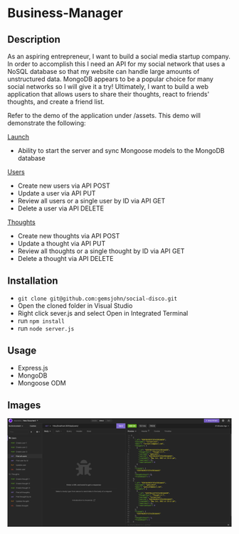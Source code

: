 # Business-Manager

## Description
As an aspiring entrepreneur, I want to build a social media startup company. In order to accomplish this I need an API for my social network that uses a NoSQL database so that my website can handle large amounts of unstructured data. MongoDB appears to be a popular choice for many social networks so I will give it a try! Ultimately, I want to build a web application that allows users to share their thoughts, react to friends' thoughts, and create a friend list.

Refer to the demo of the application under /assets. This demo will demonstrate the following:

<u>Launch</u>

- Ability to start the server and sync Mongoose models to the MongoDB database

<u>Users</u>

- Create new users via API POST
- Update a user via API PUT
- Review all users or a single user by ID via API GET
- Delete a user via API DELETE

<u>Thoughts</u>

- Create new thoughts via API POST
- Update a thought via API PUT
- Review all thoughts or a single thought by ID via API GET
- Delete a thought via API DELETE

## Installation
- `git clone git@github.com:gemsjohn/social-disco.git`
- Open the cloned folder in Visual Studio
- Right click sever.js and select Open in Integrated Terminal
- run `npm install`
- run `node server.js`

## Usage
- Express.js
- MongoDB
- Mongoose ODM

## Images
![Example Image](https://github.com/gemsjohn/social-disco/blob/main/assets/social-disco-insomnia.png)
